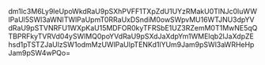 dm1lc3M6Ly9leUpoWkdRaU9pSXhPVFF1TXpZdU1UYzRMakU0TlNJc0luWWlPaUl5SWl3aWNITWlPaUpmT0RRaUxDSndiM0owSWpvMU16WTJNU3dpYVdRaU9pSTVNRFU1WXpKaU15MDFOR0kyTFRSbE1UZ3RZemM0T1MwNE5qQTBPRFkyTVRVd04ySWlMQ0poYVdRaU9pSXdJaXdpYm1WMElqb2lJaXdpZEhsd1pTSTZJaUlzSW1odmMzUWlPaUlpTENKd1lYUm9Jam9pSWl3aWRHeHpJam9pSW4wPQo=